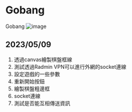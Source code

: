 # Gobang
Gobang
![image](https://github.com/kerong2002/Gobang/assets/70834651/7db57c1e-cefe-4815-b10d-d5db0b715f8a)

## 2023/05/09 
1. 透過canvas繪製棋盤框線
2. 測試透過Radmin VPN可以進行外網的socket連線
3. 設定遊戲的一些參數
4. 重新開始按鈕
5. 繪製棋盤粗邊框
6. socket連線
7. 測試是否能互相傳送資訊
